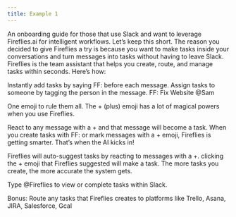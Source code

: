 ```yaml
---
title: Example 1
---
```

An onboarding guide for those that use Slack and want to leverage Fireflies.ai for intelligent workflows.
Let’s keep this short. The reason you decided to give Fireflies a try is because you want to make tasks inside your conversations and turn messages into tasks without having to leave Slack.
Fireflies is the team assistant that helps you create, route, and manage tasks within seconds. Here’s how:

Instantly add tasks by saying FF: before each message.
Assign tasks to someone by tagging the person in the message.
FF: Fix Website @Sam

One emoji to rule them all.
The + (plus) emoji has a lot of magical powers when you use Fireflies.

React to any message with a + and that message will become a task.
When you create tasks with FF: or mark messages with a + emoji, Fireflies is getting smarter. That’s when the AI kicks in!

Fireflies will auto-suggest tasks by reacting to messages with a +.
clicking the + emoji that Fireflies suggested will make a task.
The more tasks you create, the more accurate the system gets.

Type @Fireflies to view or complete tasks within Slack.

Bonus: Route any tasks that Fireflies creates to platforms like Trello, Asana, JIRA, Salesforce, Gcal
